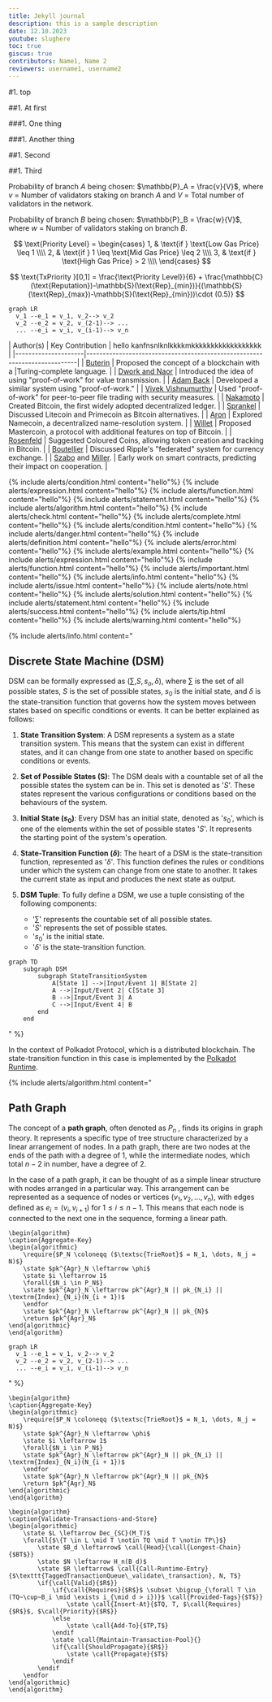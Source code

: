 ```yaml
---
title: Jekyll journal
description: this is a sample description
date: 12.10.2023
youtube: slughere
toc: true
giscus: true
contributors: Name1, Name 2
reviewers: username1, username2
---
```

#1. top

##1. At first

###1. One thing

###1. Another thing

##1. Second

##1. Third

Probability of branch $A$ being chosen: $\mathbb{P}_A = \frac{v}{V}$, where $v$ = Number of validators staking on branch $A$ and $V$ = Total number of validators in the network.

Probability of branch $B$ being chosen: $\mathbb{P}_B = \frac{w}{V}$, where $w$ = Number of validators
staking on branch $B$.

$$
\text{Priority Level} = \begin{cases}
1, & \text{if } \text{Low Gas Price} \leq 1 \\\\
2, & \text{if } 1 \leq \text{Mid Gas Price} \leq 2 \\\\
3, & \text{if } \text{High Gas Price} > 2 \\\\
\end{cases}
$$

$$
\text{TxPriority }[0,1] = \frac{\text{Priority Level}}{6} + \frac{\mathbb{C}(\text{Reputation})-\mathbb{S}(\text{Rep}_{min})}{(\mathbb{S}(\text{Rep}_{max})-\mathbb{S}(\text{Rep}_{min}))\cdot (0.5)}
$$


```mermaid
graph LR
  v_1 --e_1 = v_1, v_2--> v_2
  v_2 --e_2 = v_2, v_(2-1)--> ...
  ... --e_i = v_i, v_(i-1)--> v_n
```

| Author(s)           | Key Contribution                                                           |            hello kanfnsnlknlkkkkmkkkkkkkkkkkkkkkkkk    |
|---------------------|---------------------------------------------------------------------------|
| [Buterin](https://github.com/ethereum/wiki/wiki/White-Paper)             | Proposed the concept of a blockchain with a |Turing-complete language.     |
| [Dwork and Naor](https://web.archive.org/web/20170810035254/http://www.wisdom.weizmann.ac.il/~naor/PAPERS/pvp.pdf)      | Introduced the idea of using "proof-of-work" for value transmission.       |
| [Adam Back](https://web.archive.org/web/20170810043047/http://www.hashcash.org/papers/amortizable.pdf)           | Developed a similar system using "proof-of-work."                        |
| [Vivek Vishnumurthy](https://web.archive.org/web/20170810031834/https://www.cs.cornell.edu/people/egs/papers/karma.pdf)  | Used "proof-of-work" for peer-to-peer file trading with security measures. |
| [Nakamoto](https://www.mail-archive.com/cryptography@metzdowd.com/msg09959.html)            | Created Bitcoin, the first widely adopted decentralized ledger.           |
| [Sprankel](https://web.archive.org/web/20170810025028/http://www.coderblog.de/wp-content/uploads/technical-basis-of-digital-currencies.pdf)            | Discussed Litecoin and Primecoin as Bitcoin alternatives.                |
| [Aron](http://www.sciencedirect.com/science/article/pii/S0262407912601055)                | Explored Namecoin, a decentralized name-resolution system.               |
| [Willet](https://web.archive.org/web/20170810035927/https://github.com/OmniLayer/spec)              | Proposed Mastercoin, a protocol with additional features on top of Bitcoin. |
| [Rosenfeld](https://web.archive.org/web/20180220235952/https://github.com/Colored-Coins/Colored-Coins-Protocol-Specification)           | Suggested Coloured Coins, allowing token creation and tracking in Bitcoin. |
| [Boutellier](https://web.archive.org/web/20170810040208/https://www.springer.com/gb/book/9783319040158)          | Discussed Ripple's "federated" system for currency exchange.              |
| [Szabo](https://web.archive.org/web/20170810042659/http://firstmonday.org/ojs/index.php/fm/article/view/548) and [Miller](https://drive.google.com/file/d/0Bw0VXJKBgYPMS0J2VGIyWWlocms/edit?usp=sharing).    | Early work on smart contracts, predicting their impact on cooperation.    |


{% include alerts/condition.html content="hello"%}
{% include alerts/expression.html content="hello"%}
{% include alerts/function.html content="hello"%}
{% include alerts/statement.html content="hello"%}
{% include alerts/algorithm.html content="hello"%}
{% include alerts/check.html content="hello"%}
{% include alerts/complete.html content="hello"%}
{% include alerts/condition.html content="hello"%}
{% include alerts/danger.html content="hello"%}
{% include alerts/definition.html content="hello"%}
{% include alerts/error.html content="hello"%}
{% include alerts/example.html content="hello"%}
{% include alerts/expression.html content="hello"%}
{% include alerts/function.html content="hello"%}
{% include alerts/important.html content="hello"%}
{% include alerts/info.html content="hello"%}
{% include alerts/issue.html content="hello"%}
{% include alerts/note.html content="hello"%}
{% include alerts/solution.html content="hello"%}
{% include alerts/statement.html content="hello"%}
{% include alerts/success.html content="hello"%}
{% include alerts/tip.html content="hello"%}
{% include alerts/warning.html content="hello"%}

{% include alerts/info.html content="

## Discrete State Machine (DSM)

DSM can be formally expressed as $(\sum,S,s_o,\delta)$, where $\sum$ is the set of all possible states, $S$ is the set of possible states, $s_0$ is the initial state, and $\delta$ is the state-transition function that governs how the system moves between states based on specific conditions or events. It can be better explained as follows:

1. **State Transition System**: A DSM represents a system as a state transition system. This means that the system can exist in different states, and it can change from one state to another based on specific conditions or events.

2. **Set of Possible States (S)**: The DSM deals with a countable set of all the possible states the system can be in. This set is denoted as '$S$'. These states represent the various configurations or conditions based on the behaviours of the system.

3. **Initial State $(s_0)$**: Every DSM has an initial state, denoted as '$s_0$', which is one of the elements within the set of possible states '$S$'. It represents the starting point of the system's operation.

4. **State-Transition Function $(\delta)$**: The heart of a DSM is the state-transition function, represented as '$\delta$'. This function defines the rules or conditions under which the system can change from one state to another. It takes the current state as input and produces the next state as output.

5. **DSM Tuple**: To fully define a DSM, we use a tuple consisting of the following components:
   - '$\sum$' represents the countable set of all possible states.
   - '$S$' represents the set of possible states.
   - '$s_0$' is the initial state.
   - '$\delta$' is the state-transition function.


```mermaid
graph TD
    subgraph DSM
        subgraph StateTransitionSystem
            A[State 1] -->|Input/Event 1| B[State 2]
            A -->|Input/Event 2| C[State 3]
            B -->|Input/Event 3| A
            C -->|Input/Event 4| B
        end
    end

```
" %}


In the context of Polkadot Protocol, which is a distributed blockchain. The state-transition function in this case is implemented by the [Polkadot Runtime](#runtime).

{% include alerts/algorithm.html content="

## Path Graph

The concept of a **path graph**, often denoted as $P_n$ , finds its origins in graph theory. It represents a specific type of tree structure characterized by a linear arrangement of nodes. In a path graph, there are two nodes at the ends of the path with a degree of $1$, while the intermediate nodes, which total $n-2$ in number, have a degree of $2$.

In the case of a path graph, it can be thought of as a simple linear structure with nodes arranged in a particular way. This arrangement can be represented as a sequence of nodes or vertices $(v_1, v_2, \ldots, v_n)$, with edges defined as $e_i = (v_i, v_{i+1})$ for $1 \leq i \leq n-1$. This means that each node is connected to the next one in the sequence, forming a linear path.

```pseudocode
\begin{algorithm}
\caption{Aggregate-Key}
\begin{algorithmic}
    \require{$P_N \coloneqq ($\textsc{TrieRoot}$ = N_1, \dots, N_j = N)$}
    \state $pk^{Agr}_N \leftarrow \phi$
    \state $i \leftarrow 1$
    \forall{$N_i \in P_N$}
    \state $pk^{Agr}_N \leftarrow pk^{Agr}_N || pk_{N_i} || \textrm{Index}_{N_i}(N_{i + 1})$
    \endfor
    \state $pk^{Agr}_N \leftarrow pk^{Agr}_N || pk_{N}$
    \return $pk^{Agr}_N$
\end{algorithmic}
\end{algorithm}
```


```mermaid
graph LR
  v_1 --e_1 = v_1, v_2--> v_2
  v_2 --e_2 = v_2, v_(2-1)--> ...
  ... --e_i = v_i, v_(i-1)--> v_n
```

" %}

```pseudocode
\begin{algorithm}
\caption{Aggregate-Key}
\begin{algorithmic}
    \require{$P_N \coloneqq ($\textsc{TrieRoot}$ = N_1, \dots, N_j = N)$}
    \state $pk^{Agr}_N \leftarrow \phi$
    \state $i \leftarrow 1$
    \forall{$N_i \in P_N$}
    \state $pk^{Agr}_N \leftarrow pk^{Agr}_N || pk_{N_i} || \textrm{Index}_{N_i}(N_{i + 1})$
    \endfor
    \state $pk^{Agr}_N \leftarrow pk^{Agr}_N || pk_{N}$
    \return $pk^{Agr}_N$
\end{algorithmic}
\end{algorithm}
```


```pseudocode
\begin{algorithm}
\caption{Validate-Transactions-and-Store}
\begin{algorithmic}
    \state $L \leftarrow Dec_{SC}(M_T)$
    \forall{$\{T \in L \mid T \notin TQ \mid T \notin TP\}$}
        \state $B_d \leftarrow$ \call{Head}{\call{Longest-Chain}{$BT$}}
        \state $N \leftarrow H_n(B_d)$
        \state $R \leftarrow$ \call{Call-Runtime-Entry}{$\texttt{TaggedTransactionQueue\_validate\_transaction}, N, T$}
        \if{\call{Valid}{$R$}}
            \if{\call{Requires}{$R$}$ \subset \bigcup_{\forall T \in (TQ~\cup~B_i \mid \exists i_{\mid d > i})}$ \call{Provided-Tags}{$T$}}
                \state \call{Insert-At}{$TQ, T, $\call{Requires}{$R$}$, $\call{Priority}{$R$}}
            \else
                \state \call{Add-To}{$TP,T$}
            \endif
            \state \call{Maintain-Transaction-Pool}{}
            \if{\call{ShouldPropagate}{$R$}}
                \state \call{Propagate}{$T$}
            \endif
        \endif
    \endfor
\end{algorithmic}
\end{algorithm}
```

